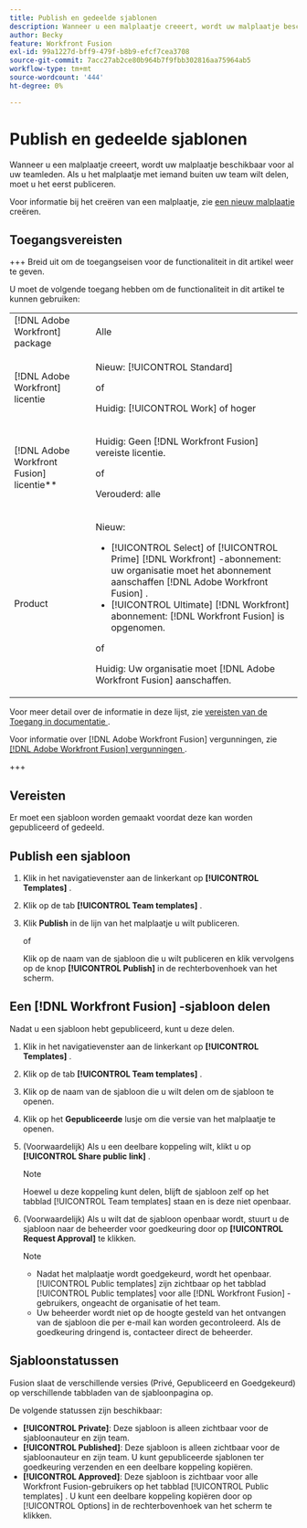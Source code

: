 ```yaml
---
title: Publish en gedeelde sjablonen
description: Wanneer u een malplaatje creeert, wordt uw malplaatje beschikbaar voor al uw teamleden. Als u het malplaatje met iemand buiten uw team wilt delen, moet u het eerst publiceren.
author: Becky
feature: Workfront Fusion
exl-id: 99a1227d-bff9-479f-b8b9-efcf7cea3708
source-git-commit: 7acc27ab2ce80b964b7f9fbb302816aa75964ab5
workflow-type: tm+mt
source-wordcount: '444'
ht-degree: 0%

---
```


# Publish en gedeelde sjablonen

Wanneer u een malplaatje creeert, wordt uw malplaatje beschikbaar voor al uw teamleden. Als u het malplaatje met iemand buiten uw team wilt delen, moet u het eerst publiceren.

Voor informatie bij het creëren van een malplaatje, zie [ een nieuw malplaatje ](/help/workfront-fusion/create-and-manage-templates/create-new-fusion-templates.md) creëren.

## Toegangsvereisten

+++ Breid uit om de toegangseisen voor de functionaliteit in dit artikel weer te geven.

U moet de volgende toegang hebben om de functionaliteit in dit artikel te kunnen gebruiken:

<table style="table-layout:auto">
 <col> 
 <col> 
 <tbody> 
  <tr> 
   <td role="rowheader">[!DNL Adobe Workfront] package</td> 
   <td> <p>Alle</p> </td> 
  </tr> 
  <tr data-mc-conditions=""> 
   <td role="rowheader">[!DNL Adobe Workfront] licentie</td> 
   <td> <p>Nieuw: [!UICONTROL Standard]</p><p>of</p><p>Huidig: [!UICONTROL Work] of hoger</p> </td> 
  </tr> 
  <tr> 
   <td role="rowheader">[!DNL Adobe Workfront Fusion] licentie**</td> 
   <td>
   <p>Huidig: Geen [!DNL Workfront Fusion] vereiste licentie.</p>
   <p>of</p>
   <p>Verouderd: alle </p>
   </td> 
  </tr> 
  <tr> 
   <td role="rowheader">Product</td> 
   <td>
   <p>Nieuw:</p> <ul><li>[!UICONTROL Select] of [!UICONTROL Prime] [!DNL Workfront] -abonnement: uw organisatie moet het abonnement aanschaffen [!DNL Adobe Workfront Fusion] .</li><li>[!UICONTROL Ultimate] [!DNL Workfront] abonnement: [!DNL Workfront Fusion] is opgenomen.</li></ul>
   <p>of</p>
   <p>Huidig: Uw organisatie moet [!DNL Adobe Workfront Fusion] aanschaffen.</p>
   </td> 
  </tr>
 </tbody> 
</table>

Voor meer detail over de informatie in deze lijst, zie [ vereisten van de Toegang in documentatie ](/help/workfront-fusion/references/licenses-and-roles/access-level-requirements-in-documentation.md).

Voor informatie over [!DNL Adobe Workfront Fusion] vergunningen, zie [[!DNL Adobe Workfront Fusion]  vergunningen ](/help/workfront-fusion/set-up-and-manage-workfront-fusion/licensing-operations-overview/license-automation-vs-integration.md).

+++

## Vereisten

Er moet een sjabloon worden gemaakt voordat deze kan worden gepubliceerd of gedeeld.

## Publish een sjabloon

1. Klik in het navigatievenster aan de linkerkant op **[!UICONTROL Templates]** .
1. Klik op de tab **[!UICONTROL Team templates]** .
1. Klik **Publish** in de lijn van het malplaatje u wilt publiceren.

   of


   Klik op de naam van de sjabloon die u wilt publiceren en klik vervolgens op de knop **[!UICONTROL Publish]** in de rechterbovenhoek van het scherm.

## Een [!DNL Workfront Fusion] -sjabloon delen

Nadat u een sjabloon hebt gepubliceerd, kunt u deze delen.

1. Klik in het navigatievenster aan de linkerkant op **[!UICONTROL Templates]** .
1. Klik op de tab **[!UICONTROL Team templates]** .
1. Klik op de naam van de sjabloon die u wilt delen om de sjabloon te openen.
1. Klik op het **Gepubliceerde** lusje om die versie van het malplaatje te openen.
1. (Voorwaardelijk) Als u een deelbare koppeling wilt, klikt u op **[!UICONTROL Share public link]** .

   >[!NOTE]
   >
   >Hoewel u deze koppeling kunt delen, blijft de sjabloon zelf op het tabblad [!UICONTROL Team templates] staan en is deze niet openbaar.

1. (Voorwaardelijk) Als u wilt dat de sjabloon openbaar wordt, stuurt u de sjabloon naar de beheerder voor goedkeuring door op **[!UICONTROL Request Approval]** te klikken.

   >[!NOTE]
   >
   >* Nadat het malplaatje wordt goedgekeurd, wordt het openbaar. [!UICONTROL Public templates] zijn zichtbaar op het tabblad [!UICONTROL Public templates] voor alle [!DNL Workfront Fusion] -gebruikers, ongeacht de organisatie of het team.
   >* Uw beheerder wordt niet op de hoogte gesteld van het ontvangen van de sjabloon die per e-mail kan worden gecontroleerd. Als de goedkeuring dringend is, contacteer direct de beheerder.


## Sjabloonstatussen

Fusion slaat de verschillende versies (Privé, Gepubliceerd en Goedgekeurd) op verschillende tabbladen van de sjabloonpagina op.

De volgende statussen zijn beschikbaar:

* **[!UICONTROL Private]**: Deze sjabloon is alleen zichtbaar voor de sjabloonauteur en zijn team.
* **[!UICONTROL Published]**: Deze sjabloon is alleen zichtbaar voor de sjabloonauteur en zijn team. U kunt gepubliceerde sjablonen ter goedkeuring verzenden en een deelbare koppeling kopiëren.
* **[!UICONTROL Approved]**: Deze sjabloon is zichtbaar voor alle Workfront Fusion-gebruikers op het tabblad [!UICONTROL Public templates] . U kunt een deelbare koppeling kopiëren door op [!UICONTROL Options] in de rechterbovenhoek van het scherm te klikken.

<!--You can also check the status from the [!UICONTROL Team templates] tab. If a template is published, it will have an icon to the right of the template name.

* **Eye icon**: The template is published, it is visible only for the team, and the approval request was not sent.
* **Yellow checkmark icon**: The template is published, it is visible only for the team, and the approval request was sent.
* **Green checkmark icon**: The template is published and public. It is visible for any Workfront Fusion user in the [!UICONTROL Public templates] tab. It is also still visible in the [!UICONTROL Team templates] tab, and the template author or their team member can still edit it.

Templates without icons have [!UICONTROL Private] status. They are not published and are visible only to the team.
-->
